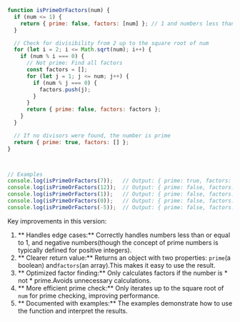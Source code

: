 ```javascript
function isPrimeOrFactors(num) {
  if (num <= 1) {
    return { prime: false, factors: [num] }; // 1 and numbers less than 1 are not prime
  }

  // Check for divisibility from 2 up to the square root of num
  for (let i = 2; i <= Math.sqrt(num); i++) {
    if (num % i === 0) {
      // Not prime: Find all factors
      const factors = [];
      for (let j = 1; j <= num; j++) {
        if (num % j === 0) {
          factors.push(j);
        }
      }
      return { prime: false, factors: factors };
    }
  }

  // If no divisors were found, the number is prime
  return { prime: true, factors: [] }; 
}



// Examples
console.log(isPrimeOrFactors(7));   // Output: { prime: true, factors: [] }
console.log(isPrimeOrFactors(12));  // Output: { prime: false, factors: [1, 2, 3, 4, 6, 12] }
console.log(isPrimeOrFactors(1));   // Output: { prime: false, factors: [1] }
console.log(isPrimeOrFactors(0));   // Output: { prime: false, factors: [0] }
console.log(isPrimeOrFactors(-5));  // Output: { prime: false, factors: [-5] } // Handles negative numbers as not prime (adjust if needed).

```


Key improvements in this version:

1. ** Handles edge cases:** Correctly handles numbers less than or equal to 1, and negative numbers(though the concept of prime numbers is typically defined for positive integers).
2. ** Clearer return value:** Returns an object with two properties: `prime`(a boolean) and`factors`(an array).This makes it easy to use the result.
3. ** Optimized factor finding:** Only calculates factors if the number is * not * prime.Avoids unnecessary calculations.
4. ** More efficient prime check:** Only iterates up to the square root of `num` for prime checking, improving performance.
5. ** Documented with examples:** The examples demonstrate how to use the function and interpret the results.